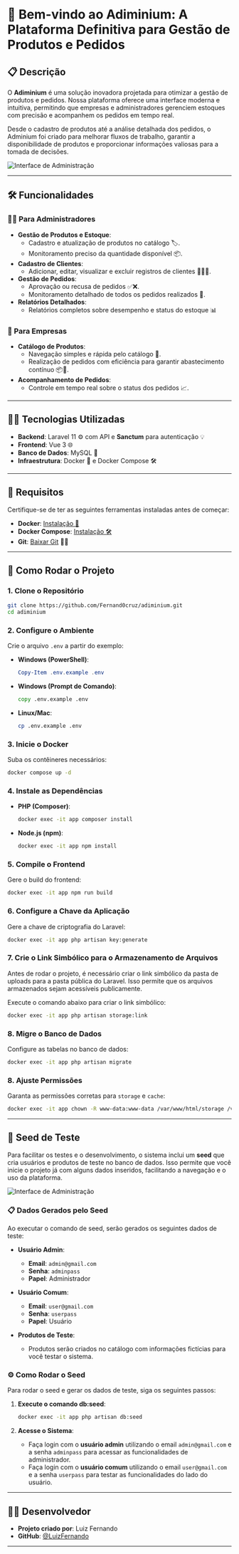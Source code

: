 
# 🌟 Bem-vindo ao Adiminium: A Plataforma Definitiva para Gestão de Produtos e Pedidos

## 📋 Descrição
O **Adiminium** é uma solução inovadora projetada para otimizar a gestão de produtos e pedidos. Nossa plataforma oferece uma interface moderna e intuitiva, permitindo que empresas e administradores gerenciem estoques com precisão e acompanhem os pedidos em tempo real.

Desde o cadastro de produtos até a análise detalhada dos pedidos, o Adminium foi criado para melhorar fluxos de trabalho, garantir a disponibilidade de produtos e proporcionar informações valiosas para a tomada de decisões.

![Interface de Administração](https://utfs.io/f/ADlkNHdwCbB3JQl77zrfNZHzxc9FjmgI2CVMpiEosAWae1nk)

---

## 🛠️ Funcionalidades

### 👨‍💻 Para Administradores
- **Gestão de Produtos e Estoque**:
  - Cadastro e atualização de produtos no catálogo 🏷️.
  - Monitoramento preciso da quantidade disponível 📦.
- **Cadastro de Clientes**:
  - Adicionar, editar, visualizar e excluir registros de clientes 🧑‍🤝‍🧑.
- **Gestão de Pedidos**:
  - Aprovação ou recusa de pedidos ✅❌.
  - Monitoramento detalhado de todos os pedidos realizados 📑.
- **Relatórios Detalhados**:
  - Relatórios completos sobre desempenho e status do estoque 📊

### 🏢 Para Empresas
- **Catálogo de Produtos**:
  - Navegação simples e rápida pelo catálogo 📜.
  - Realização de pedidos com eficiência para garantir abastecimento contínuo 📦🔄.
- **Acompanhamento de Pedidos**:
  - Controle em tempo real sobre o status dos pedidos 📈.

---

## 🧑‍💻 Tecnologias Utilizadas
- **Backend**: Laravel 11 ⚙️ com API e **Sanctum** para autenticação 💡
- **Frontend**: Vue 3 🌐  
- **Banco de Dados**: MySQL 💾  
- **Infraestrutura**: Docker 🐳 e Docker Compose 🛠️  

---

## 📝 Requisitos
Certifique-se de ter as seguintes ferramentas instaladas antes de começar:
- **Docker**: [Instalação 🐋](https://docs.docker.com/get-docker/)
- **Docker Compose**: [Instalação 🛠️](https://docs.docker.com/compose/install/)
- **Git**: [Baixar Git](https://git-scm.com/) 🧑‍💻

---

## 🚀 Como Rodar o Projeto

### 1. Clone o Repositório
```bash
git clone https://github.com/Fernand0cruz/adiminium.git
cd adiminium
```

### 2. Configure o Ambiente
Crie o arquivo `.env` a partir do exemplo:
- **Windows (PowerShell)**:
  ```powershell
  Copy-Item .env.example .env
  ```
- **Windows (Prompt de Comando)**:
  ```cmd
  copy .env.example .env
  ```
- **Linux/Mac**:
  ```bash
  cp .env.example .env
  ```

### 3. Inicie o Docker
Suba os contêineres necessários:
```bash
docker compose up -d
```

### 4. Instale as Dependências
- **PHP (Composer)**:
  ```bash
  docker exec -it app composer install
  ```
- **Node.js (npm)**:
  ```bash
  docker exec -it app npm install
  ```

### 5. Compile o Frontend
Gere o build do frontend:
```bash
docker exec -it app npm run build
```

### 6. Configure a Chave da Aplicação
Gere a chave de criptografia do Laravel:
```bash
docker exec -it app php artisan key:generate
```

### 7. Crie o Link Simbólico para o Armazenamento de Arquivos
Antes de rodar o projeto, é necessário criar o link simbólico da pasta de uploads para a pasta pública do Laravel. Isso permite que os arquivos armazenados sejam acessíveis publicamente.

Execute o comando abaixo para criar o link simbólico:
```bash
docker exec -it app php artisan storage:link
```

### 8. Migre o Banco de Dados
Configure as tabelas no banco de dados:
```bash
docker exec -it app php artisan migrate
```

### 8. Ajuste Permissões
Garanta as permissões corretas para `storage` e `cache`:
```bash
docker exec -it app chown -R www-data:www-data /var/www/html/storage /var/www/html/bootstrap/cache
```

---

## 🌱 Seed de Teste

Para facilitar os testes e o desenvolvimento, o sistema inclui um **seed** que cria usuários e produtos de teste no banco de dados. Isso permite que você inicie o projeto já com alguns dados inseridos, facilitando a navegação e o uso da plataforma.

![Interface de Administração](https://utfs.io/f/ADlkNHdwCbB3yXV3kdGLVrqiWk91FKuJ25pHe8mXjazds0ZY)

### 📋 Dados Gerados pelo Seed

Ao executar o comando de seed, serão gerados os seguintes dados de teste:

- **Usuário Admin**:
  - **Email**: `admin@gmail.com`
  - **Senha**: `adminpass`
  - **Papel**: Administrador

- **Usuário Comum**:
  - **Email**: `user@gmail.com`
  - **Senha**: `userpass`
  - **Papel**: Usuário

- **Produtos de Teste**:
  - Produtos serão criados no catálogo com informações fictícias para você testar o sistema.

### ⚙️ Como Rodar o Seed

Para rodar o seed e gerar os dados de teste, siga os seguintes passos:

1. **Execute o comando db:seed**:
   ```bash
   docker exec -it app php artisan db:seed
   ```

2. **Acesse o Sistema**:
   - Faça login com o **usuário admin** utilizando o email `admin@gmail.com` e a senha `adminpass` para acessar as funcionalidades de administrador.
   - Faça login com o **usuário comum** utilizando o email `user@gmail.com` e a senha `userpass` para testar as funcionalidades do lado do usuário.

--- 

## 👨‍💻 Desenvolvedor
- **Projeto criado por**: Luiz Fernando  
- **GitHub**: [@LuizFernando](https://github.com/Fernand0cruz)

---
